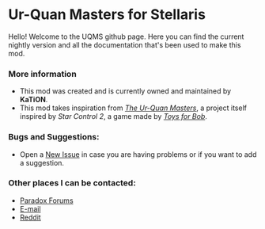 # Ur-Quan Masters for Stellaris

Hello! Welcome to the UQMS github page. Here you can find the current nightly version and all the documentation that's been used to make this mod.

### More information

- This mod was created and is currently owned and maintained by **KaTiON**. 
- This mod takes inspiration from [*The Ur-Quan Masters*](http://sc2.sourceforge.net/), a project itself inspired by *Star Control 2*, a game made by [*Toys for Bob*](http://www.toysforbob.com/about).

### Bugs and Suggestions:

- Open a [New Issue](https://github.com/ViriatoLusitano/UQMS/issues) in case you are having problems or if you want to add a suggestion.

### Other places I can be contacted:
- [Paradox Forums](http://forum.paradoxplaza.com/forum/index.php?members/kation.477041/)
- [E-mail](mailto:marcosoliveira.2405@gmail.com)
- [Reddit](http://www.reddit.com/message/compose/?to=KaTiON)